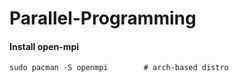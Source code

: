 # Parallel-Programming

#### Install open-mpi

```
sudo pacman -S openmpi        # arch-based distro
```

